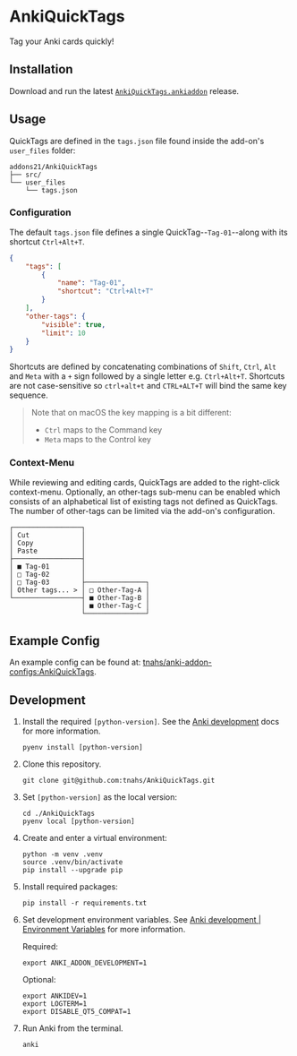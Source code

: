 # AnkiQuickTags

Tag your Anki cards quickly!

## Installation

Download and run the latest [`AnkiQuickTags.ankiaddon`][releases] release.

## Usage

QuickTags are defined in the `tags.json` file found inside the add-on's
`user_files` folder:

```plaintext
addons21/AnkiQuickTags
├── src/
└── user_files
    └── tags.json
```

### Configuration

The default `tags.json` file defines a single QuickTag--`Tag-01`--along with its
shortcut `Ctrl+Alt+T`.

```json
{
    "tags": [
        {
            "name": "Tag-01",
            "shortcut": "Ctrl+Alt+T"
        }
    ],
    "other-tags": {
        "visible": true,
        "limit": 10
    }
}
```

Shortcuts are defined by concatenating combinations of `Shift`, `Ctrl`, `Alt`
and `Meta` with a `+` sign followed by a single letter e.g. `Ctrl+Alt+T`.
Shortcuts are not case-sensitive so `ctrl+alt+t` and `CTRL+ALT+T` will bind the
same key sequence.

> Note that on macOS the key mapping is a bit different:
>
> -   `Ctrl` maps to the Command key
> -   `Meta` maps to the Control key

### Context-Menu

While reviewing and editing cards, QuickTags are added to the right-click
context-menu. Optionally, an other-tags sub-menu can be enabled which consists
of an alphabetical list of existing tags not defined as QuickTags. The number
of other-tags can be limited via the add-on's configuration.

```plaintext
┌─────────────────┐
│ Cut             │
│ Copy            │
│ Paste           │
├─────────────────┤
│ ■ Tag-01        │
│ □ Tag-02        │
│ □ Tag-03        ├───────────────┐
│ Other tags... > │ □ Other-Tag-A │
└─────────────────┤ ■ Other-Tag-B │
                  │ ■ Other-Tag-C │
                  └───────────────┘
```

## Example Config

An example config can be found at: [tnahs/anki-addon-configs:AnkiQuickTags][anki-quick-tags-config].

## Development

1. Install the required `[python-version]`. See the [Anki development][anki-dev]
   docs for more information.

    ```shell
    pyenv install [python-version]
    ```

2. Clone this repository.

    ```shell
    git clone git@github.com:tnahs/AnkiQuickTags.git
    ```

3. Set `[python-version]` as the local version:

    ```shell
    cd ./AnkiQuickTags
    pyenv local [python-version]
    ```

4. Create and enter a virtual environment:

    ```shell
    python -m venv .venv
    source .venv/bin/activate
    pip install --upgrade pip
    ```

5. Install required packages:

    ```shell
    pip install -r requirements.txt
    ```

6. Set development environment variables. See
   [Anki development | Environment Variables][env-var] for more information.

    Required:

    ```shell
    export ANKI_ADDON_DEVELOPMENT=1
    ```

    Optional:

    ```shell
    export ANKIDEV=1
    export LOGTERM=1
    export DISABLE_QT5_COMPAT=1
    ```

7. Run Anki from the terminal.

    ```shell
    anki
    ```

[anki-quick-tags-config]: https://github.com/tnahs/anki-addon-configs/tree/AnkiQuickTags
[anki-dev]: https://github.com/ankitects/anki/blob/main/docs/development.md
[env-var]: https://github.com/ankitects/anki/blob/main/docs/development.md#environmental-variables
[releases]: https://github.com/tnahs/AnkiQuickTags/releases
